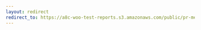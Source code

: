 ```yaml
---
layout: redirect
redirect_to: https://a8c-woo-test-reports.s3.amazonaws.com/public/pr-merge/44665/e2e/index.html
---
```


